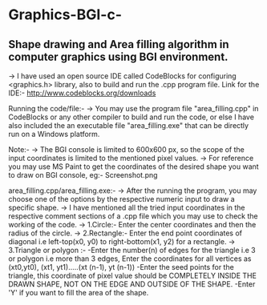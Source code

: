 # Graphics-BGI-c-
Shape drawing and Area filling algorithm in computer graphics using BGI environment.
------------------------------------------------------------------------------------------------------------------------------------------
-> I have used an open source IDE called CodeBlocks for configuring <graphics.h> library, also to build and run the .cpp program file.
Link for the IDE:-
http://www.codeblocks.org/downloads

Running the code/file:-
-> You may use the program file "area_filling.cpp" in CodeBlocks or any other compiler to build and run the code, or else
I have also included the an executable file "area_filling.exe" that can be directly run on a Windows platform.

Note:- 
-> The BGI console is limited to 600x600 px, so the scope of the input coordinates is limited to the mentioned pixel values.
-> For reference you may use MS Paint to get the coordinates of the desired shape you want to draw on BGI console, eg:- Screenshot.png

area_filling.cpp/area_filling.exe:-
-> After the running the program, you may choose one of the options by the respective numeric input to draw a specific shape.
-> I have mentioned all the tried input coordinates in the respective comment sections of a .cpp file which you may use to check the working of the code.
-> 1.Circle:- Enter the center coordinates and then the radius of the circle.
-> 2.Rectangle:- Enter the end point coordinates of diagonal i.e left-top(x0, y0) to right-bottom(x1, y2) for a rectangle.
-> 3.Triangle or polygon :- 
	-Enter the number(n) of edges for the triangle i.e 3 or polygon i.e more than 3 edges, Enter the coordinates for all vertices as (xt0,yt0), (xt1, yt1).....(xt (n-1), yt (n-1))
	-Enter the seed points for the triangle, this coordinate of pixel value should be COMPLETELY INSIDE THE DRAWN SHAPE, NOT ON THE EDGE AND OUTSIDE
	 OF THE SHAPE.
	-Enter 'Y' if you want to fill the area of the shape.





